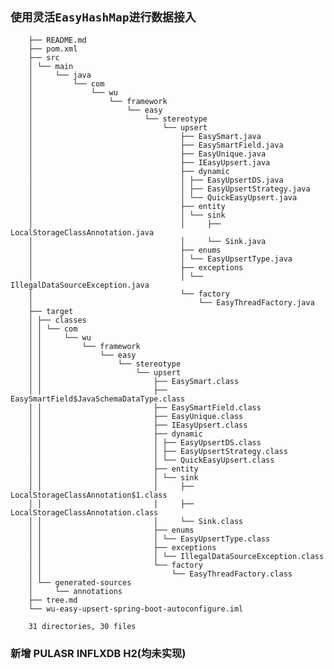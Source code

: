 ## `使用灵活EasyHashMap进行数据接入`

        ├── README.md
        ├── pom.xml
        ├── src
        │ └── main
        │     └── java
        │         └── com
        │             └── wu
        │                 └── framework
        │                     └── easy
        │                         └── stereotype
        │                             └── upsert
        │                                 ├── EasySmart.java
        │                                 ├── EasySmartField.java
        │                                 ├── EasyUnique.java
        │                                 ├── IEasyUpsert.java
        │                                 ├── dynamic
        │                                 │ ├── EasyUpsertDS.java
        │                                 │ ├── EasyUpsertStrategy.java
        │                                 │ └── QuickEasyUpsert.java
        │                                 ├── entity
        │                                 │ └── sink
        │                                 │     ├── LocalStorageClassAnnotation.java
        │                                 │     └── Sink.java
        │                                 ├── enums
        │                                 │ └── EasyUpsertType.java
        │                                 ├── exceptions
        │                                 │ └── IllegalDataSourceException.java
        │                                 └── factory
        │                                     └── EasyThreadFactory.java
        ├── target
        │ ├── classes
        │ │ └── com
        │ │     └── wu
        │ │         └── framework
        │ │             └── easy
        │ │                 └── stereotype
        │ │                     └── upsert
        │ │                         ├── EasySmart.class
        │ │                         ├── EasySmartField$JavaSchemaDataType.class
        │ │                         ├── EasySmartField.class
        │ │                         ├── EasyUnique.class
        │ │                         ├── IEasyUpsert.class
        │ │                         ├── dynamic
        │ │                         │ ├── EasyUpsertDS.class
        │ │                         │ ├── EasyUpsertStrategy.class
        │ │                         │ └── QuickEasyUpsert.class
        │ │                         ├── entity
        │ │                         │ └── sink
        │ │                         │     ├── LocalStorageClassAnnotation$1.class
        │ │                         │     ├── LocalStorageClassAnnotation.class
        │ │                         │     └── Sink.class
        │ │                         ├── enums
        │ │                         │ └── EasyUpsertType.class
        │ │                         ├── exceptions
        │ │                         │ └── IllegalDataSourceException.class
        │ │                         └── factory
        │ │                             └── EasyThreadFactory.class
        │ └── generated-sources
        │     └── annotations
        ├── tree.md
        └── wu-easy-upsert-spring-boot-autoconfigure.iml
        
        31 directories, 30 files


### 新增 PULASR INFLXDB H2(均未实现)